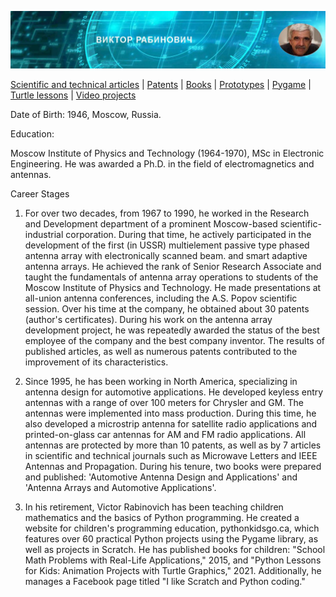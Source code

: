 


![Header Image](https://github.com/victenna/vrabinovich/blob/main/Images/Header.png)

[Scientific and technical articles](papers.md) | [Patents](patents.md) | [Books](books.md) | [Prototypes](prototypes.md) | [Pygame](pygame.md) | [Turtle lessons](turtle_lessons.md) | [Video projects](video_projects.md)

Date of Birth: 1946, Moscow, Russia.

Education:

Moscow Institute of Physics and Technology (1964-1970), MSc in Electronic Engineering. He was awarded a Ph.D. in the field of electromagnetics and antennas.

Career Stages

1. For over two decades, from 1967 to 1990, he worked in the Research and Development department of a prominent Moscow-based scientific-industrial corporation. During that time, he actively participated in the development of the first (in USSR) multielement passive type phased antenna array with electronically scanned beam. and smart adaptive antenna arrays. He achieved the rank of Senior Research Associate and taught the fundamentals of antenna array operations to students of the Moscow Institute of Physics and Technology. He made presentations at all-union antenna conferences, including the A.S. Popov scientific session. Over his time at the company, he obtained about 30 patents (author's certificates). During his work on the antenna array development project, he was repeatedly awarded the status of the best employee of the company and the best company inventor. The results of published articles, as well as numerous patents contributed to the improvement of its characteristics.

2. Since 1995, he has been working in North America, specializing in antenna design for automotive applications. He developed keyless entry antennas with a range of over 100 meters for Chrysler and GM. The antennas were implemented into mass production. During this time, he also developed a microstrip antenna for satellite radio applications and printed-on-glass car antennas for AM and FM radio applications. All antennas are protected by more than 10 patents, as well as by 7 articles in scientific and technical journals such as Microwave Letters and IEEE Antennas and Propagation. During his tenure, two books were prepared and published: 'Automotive Antenna Design and Applications' and 'Antenna Arrays and Automotive Applications'.

3. In his retirement, Victor Rabinovich has been teaching children mathematics and the basics of Python programming. He created a website for children's programming education, pythonkidsgo.ca, which features over 60 practical Python projects using the Pygame library, as well as projects in Scratch. He has published books for children: "School Math Problems with Real-Life Applications," 2015, and "Python Lessons for Kids: Animation Projects with Turtle Graphics," 2021. Additionally, he manages a Facebook page titled "I like Scratch and Python coding."


